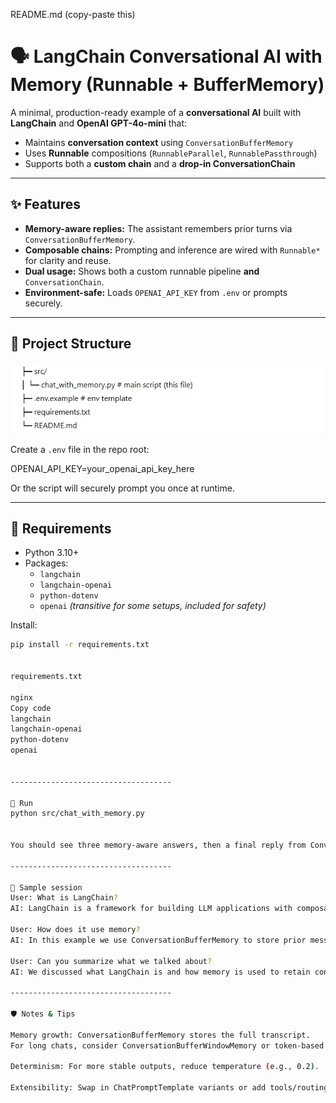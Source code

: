 README.md (copy-paste this)
# 🗣️ LangChain Conversational AI with Memory (Runnable + BufferMemory)

A minimal, production-ready example of a **conversational AI** built with **LangChain** and **OpenAI GPT-4o-mini** that:
- Maintains **conversation context** using `ConversationBufferMemory`
- Uses **Runnable** compositions (`RunnableParallel`, `RunnablePassthrough`)
- Supports both a **custom chain** and a **drop-in ConversationChain**

------------------------------------

## ✨ Features

- **Memory-aware replies:** The assistant remembers prior turns via `ConversationBufferMemory`.
- **Composable chains:** Prompting and inference are wired with `Runnable*` for clarity and reuse.
- **Dual usage:** Shows both a custom runnable pipeline **and** `ConversationChain`.
- **Environment-safe:** Loads `OPENAI_API_KEY` from `.env` or prompts securely.

------------------------------------

## 🧱 Project Structure

![alt text](image.png)


Create a `.env` file in the repo root:

OPENAI_API_KEY=your_openai_api_key_here

Or the script will securely prompt you once at runtime.

------------------------------------

## 🧰 Requirements

- Python 3.10+
- Packages:
  - `langchain`
  - `langchain-openai`
  - `python-dotenv`
  - `openai`  *(transitive for some setups, included for safety)*

Install:

```bash
pip install -r requirements.txt


requirements.txt

nginx
Copy code
langchain
langchain-openai
python-dotenv
openai


------------------------------------ 

🚀 Run
python src/chat_with_memory.py


You should see three memory-aware answers, then a final reply from ConversationChain.

------------------------------------

🧪 Sample session
User: What is LangChain?
AI: LangChain is a framework for building LLM applications with composable components...

User: How does it use memory?
AI: In this example we use ConversationBufferMemory to store prior messages...

User: Can you summarize what we talked about?
AI: We discussed what LangChain is and how memory is used to retain context...

------------------------------------

🛡️ Notes & Tips

Memory growth: ConversationBufferMemory stores the full transcript.
For long chats, consider ConversationBufferWindowMemory or token-based summarization.

Determinism: For more stable outputs, reduce temperature (e.g., 0.2).

Extensibility: Swap in ChatPromptTemplate variants or add tools/routings later.